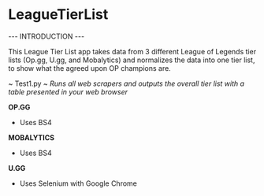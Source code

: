 # LeagueTierList

--- INTRODUCTION ---

This League Tier List app takes data from 3 different League of Legends tier lists (Op.gg, U.gg, and Mobalytics) and normalizes the data into one tier list, to show what the agreed upon OP champions are.

~ Test1.py ~
_Runs all web scrapers and outputs the overall tier list with a table presented in your web browser_

__OP.GG__
- Uses BS4


__MOBALYTICS__
- Uses BS4


__U.GG__
- Uses Selenium with Google Chrome
